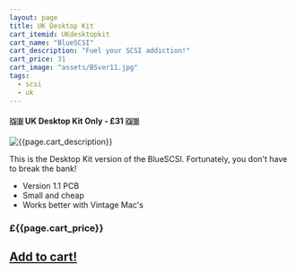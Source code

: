 ```yaml
---
layout: page
title: UK Desktop Kit
cart_itemid: UKdesktopkit
cart_name: "BlueSCSI"
cart_description: "Fuel your SCSI addiction!"
cart_price: 31
cart_image: "assets/BSver11.jpg"
tags: 
  - scsi
  - uk
---
```


#### 🇬🇧 UK Desktop Kit Only - £31 🇬🇧

![{{page.cart_description}}]({{page.cart_image}})

This is the Desktop Kit version of the BlueSCSI. Fortunately, you don't have to break the bank!

* Version 1.1 PCB
* Small and cheap
* Works better with Vintage Mac's 


### £{{page.cart_price}}

## [Add to cart!](/cart#{{page.cart_itemid}})